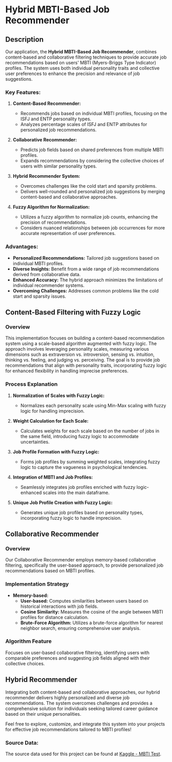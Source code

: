 # Hybrid MBTI-Based Job Recommender

## Description

Our application, the **Hybrid MBTI-Based Job Recommender**, combines content-based and collaborative filtering techniques to provide accurate job recommendations based on users' MBTI (Myers-Briggs Type Indicator) profiles. The system uses both individual personality traits and collective user preferences to enhance the precision and relevance of job suggestions.

### Key Features:

1. **Content-Based Recommender:**
   - Recommends jobs based on individual MBTI profiles, focusing on the ISFJ and ENTP personality types.
   - Analyzes percentage scales of ISFJ and ENTP attributes for personalized job recommendations.

2. **Collaborative Recommender:**
   - Predicts job fields based on shared preferences from multiple MBTI profiles.
   - Expands recommendations by considering the collective choices of users with similar personality types.

3. **Hybrid Recommender System:**
   - Overcomes challenges like the cold start and sparsity problems.
   - Delivers well-rounded and personalized job suggestions by merging content-based and collaborative approaches.

4. **Fuzzy Algorithm for Normalization:**
   - Utilizes a fuzzy algorithm to normalize job counts, enhancing the precision of recommendations.
   - Considers nuanced relationships between job occurrences for more accurate representation of user preferences.

### Advantages:

- **Personalized Recommendations:** Tailored job suggestions based on individual MBTI profiles.
- **Diverse Insights:** Benefit from a wide range of job recommendations derived from collaborative data.
- **Enhanced Accuracy:** The hybrid approach minimizes the limitations of individual recommender systems.
- **Overcoming Challenges:** Addresses common problems like the cold start and sparsity issues.

## Content-Based Filtering with Fuzzy Logic

### Overview

This implementation focuses on building a content-based recommendation system using a scale-based algorithm augmented with fuzzy logic. The approach involves leveraging personality scales, measuring various dimensions such as extraversion vs. introversion, sensing vs. intuition, thinking vs. feeling, and judging vs. perceiving. The goal is to provide job recommendations that align with personality traits, incorporating fuzzy logic for enhanced flexibility in handling imprecise preferences.

### Process Explanation

1. **Normalization of Scales with Fuzzy Logic:**
   - Normalizes each personality scale using Min-Max scaling with fuzzy logic for handling imprecision.

2. **Weight Calculation for Each Scale:**
   - Calculates weights for each scale based on the number of jobs in the same field, introducing fuzzy logic to accommodate uncertainties.

3. **Job Profile Formation with Fuzzy Logic:**
   - Forms job profiles by summing weighted scales, integrating fuzzy logic to capture the vagueness in psychological tendencies.

4. **Integration of MBTI and Job Profiles:**
   - Seamlessly integrates job profiles enriched with fuzzy logic-enhanced scales into the main dataframe.

5. **Unique Job Profile Creation with Fuzzy Logic:**
   - Generates unique job profiles based on personality types, incorporating fuzzy logic to handle imprecision.

## Collaborative Recommender

### Overview

Our Collaborative Recommender employs memory-based collaborative filtering, specifically the user-based approach, to provide personalized job recommendations based on MBTI profiles.

### Implementation Strategy

- **Memory-based:**
  - **User-based:** Computes similarities between users based on historical interactions with job fields.
  - **Cosine Similarity:** Measures the cosine of the angle between MBTI profiles for distance calculation.
  - **Brute-Force Algorithm:** Utilizes a brute-force algorithm for nearest neighbor search, ensuring comprehensive user analysis.

### Algorithm Feature

Focuses on user-based collaborative filtering, identifying users with comparable preferences and suggesting job fields aligned with their collective choices.

## Hybrid Recommender

Integrating both content-based and collaborative approaches, our hybrid recommender delivers highly personalized and diverse job recommendations. The system overcomes challenges and provides a comprehensive solution for individuals seeking tailored career guidance based on their unique personalities.

Feel free to explore, customize, and integrate this system into your projects for effective job recommendations tailored to MBTI profiles!

### Source Data:

The source data used for this project can be found at [Kaggle - MBTI Test](https://www.kaggle.com/datasets/pmenshih/kpmi-mbti-mod-test/discussion).
